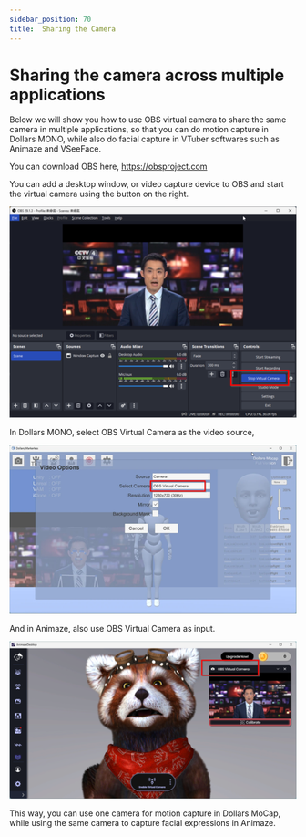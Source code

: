 ```yaml
---
sidebar_position: 70
title:  Sharing the Camera
---
```


# Sharing the camera across multiple applications

Below we will show you how to use OBS virtual camera to share the same camera in multiple applications, so that you can do motion capture in Dollars MONO, while also do facial capture in VTuber softwares such as Animaze and VSeeFace.

You can download OBS here, https://obsproject.com

You can add a desktop window, or video capture device to OBS and start the virtual camera using the button on the right.

![](../img/FktWqShQT4QzysPfF0e6uDl2wp_A.png#center)

In Dollars MONO, select OBS Virtual Camera as the video source,

![](../img/2023-10-20_22_52_56-563201_119831.png#center)

And in Animaze, also use OBS Virtual Camera as input.

![](../img/Ft3Pf9KIgAM5tAs65dU8IYTJNGAd.png#center)

This way, you can use one camera for motion capture in Dollars MoCap, while using the same camera to capture facial expressions in Animaze.
